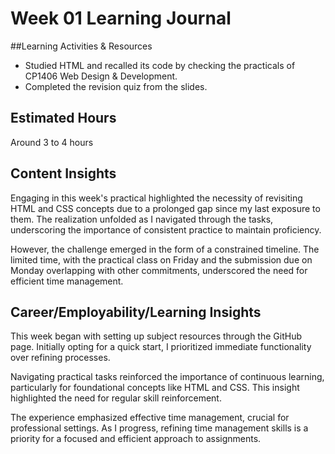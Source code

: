 # Week 01 Learning Journal
##Learning Activities & Resources
* Studied HTML and recalled its code by checking the practicals of CP1406 Web Design & Development.
* Completed the revision quiz from the slides.

## Estimated Hours
Around 3 to 4 hours

## Content Insights
Engaging in this week's practical highlighted the necessity of revisiting HTML and CSS concepts due to a prolonged gap since my last exposure to them. The realization unfolded as I navigated through the tasks, underscoring the importance of consistent practice to maintain proficiency. 

However, the challenge emerged in the form of a constrained timeline. The limited time, with the practical class on Friday and the submission due on Monday overlapping with other commitments, underscored the need for efficient time management.

## Career/Employability/Learning Insights

This week began with setting up subject resources through the GitHub page. Initially opting for a quick start, I prioritized immediate functionality over refining processes.

Navigating practical tasks reinforced the importance of continuous learning, particularly for foundational concepts like HTML and CSS. This insight highlighted the need for regular skill reinforcement.

The experience emphasized effective time management, crucial for professional settings. As I progress, refining time management skills is a priority for a focused and efficient approach to assignments.